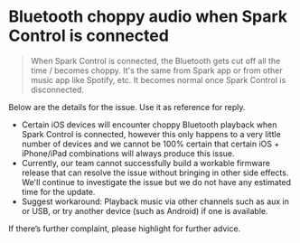 # Bluetooth choppy audio when Spark Control is connected
> When Spark Control is connected, the Bluetooth gets cut off all the time / becomes choppy. It's the same from Spark app or from other music app like Spotify, etc. It becomes normal once Spark Control is disconnected.

Below are the details for the issue. Use it as reference for reply.

- Certain iOS devices will encounter choppy Bluetooth playback when Spark Control is connected, however this only happens to a very little number of devices and we cannot be 100% certain that certain iOS + iPhone/iPad combinations will always produce this issue.
- Currently, our team cannot successfully build a workable firmware release that can resolve the issue without bringing in other side effects. We'll continue to investigate the issue but we do not have any estimated time for the update. 
- Suggest workaround: Playback music via other channels such as aux in or USB, or try another device (such as Android) if one is available.

If there’s further complaint, please highlight for further advice.